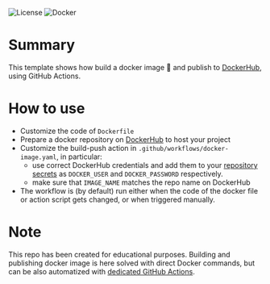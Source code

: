 ![License](https://img.shields.io/badge/License-Apache_2.0-blue.svg)
![Docker](https://img.shields.io/badge/dockerhub-images-important.svg?logo=LOGO)


# Summary
This template shows how build a docker image :whale: and publish to [DockerHub](https://hub.docker.com/), using GitHub Actions.

# How to use

* Customize the code of `Dockerfile`
* Prepare a docker repository on [DockerHub](https://hub.docker.com/) to host your project
* Customize the build-push action in `.github/workflows/docker-image.yaml`, in particular:
    * use correct DockerHub credentials and add them to your [repository secrets](https://docs.github.com/en/actions/security-guides/encrypted-secrets) as `DOCKER_USER` and `DOCKER_PASSWORD` respectively.
    * make sure that `IMAGE_NAME` matches the repo name on DockerHub 
* The workflow is (by default) run either when the code of the docker file or action script gets changed, or when triggered manually.

# Note

This repo has been created for educational purposes. Building and publishing docker image is here solved with direct Docker commands, but can be also automatized with [dedicated GitHub Actions](https://github.com/docker/build-push-action).